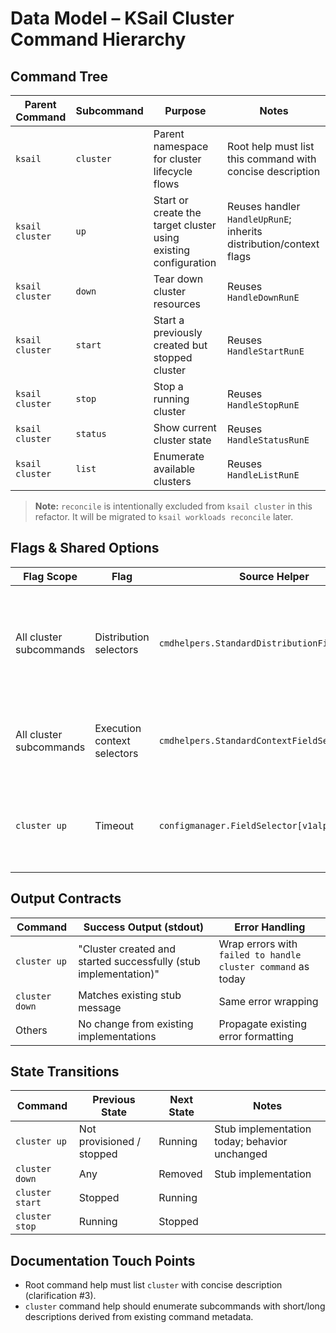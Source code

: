 # Data Model – KSail Cluster Command Hierarchy

## Command Tree

| Parent Command | Subcommand | Purpose | Notes |
|----------------|------------|---------|-------|
| `ksail`        | `cluster`  | Parent namespace for cluster lifecycle flows | Root help must list this command with concise description |
| `ksail cluster` | `up` | Start or create the target cluster using existing configuration | Reuses handler `HandleUpRunE`; inherits distribution/context flags |
| `ksail cluster` | `down` | Tear down cluster resources | Reuses `HandleDownRunE` |
| `ksail cluster` | `start` | Start a previously created but stopped cluster | Reuses `HandleStartRunE` |
| `ksail cluster` | `stop` | Stop a running cluster | Reuses `HandleStopRunE` |
| `ksail cluster` | `status` | Show current cluster state | Reuses `HandleStatusRunE` |
| `ksail cluster` | `list` | Enumerate available clusters | Reuses `HandleListRunE` |
> **Note:** `reconcile` is intentionally excluded from `ksail cluster` in this refactor. It will be migrated to `ksail workloads reconcile` later.

## Flags & Shared Options

| Flag Scope | Flag | Source Helper | Notes |
|------------|------|---------------|-------|
| All cluster subcommands | Distribution selectors | `cmdhelpers.StandardDistributionFieldSelector` | Already attached to each command constructor; ensure migration preserves wiring |
| All cluster subcommands | Execution context selectors | `cmdhelpers.StandardContextFieldSelector` | No changes, but verify they work when nested |
| `cluster up` | Timeout | `configmanager.FieldSelector[v1alpha1.Cluster]` | Default remains `5m`; ensure help text surfaces under new parent |

## Output Contracts

| Command | Success Output (stdout) | Error Handling |
|---------|-------------------------|----------------|
| `cluster up` | "Cluster created and started successfully (stub implementation)" | Wrap errors with `failed to handle cluster command` as today |
| `cluster down` | Matches existing stub message | Same error wrapping |
| Others | No change from existing implementations | Propagate existing error formatting |

## State Transitions

| Command | Previous State | Next State | Notes |
|---------|----------------|------------|-------|
| `cluster up` | Not provisioned / stopped | Running | Stub implementation today; behavior unchanged |
| `cluster down` | Any | Removed | Stub implementation |
| `cluster start` | Stopped | Running | |
| `cluster stop` | Running | Stopped | |

## Documentation Touch Points

- Root command help must list `cluster` with concise description (clarification #3).
- `cluster` command help should enumerate subcommands with short/long descriptions derived from existing command metadata.
